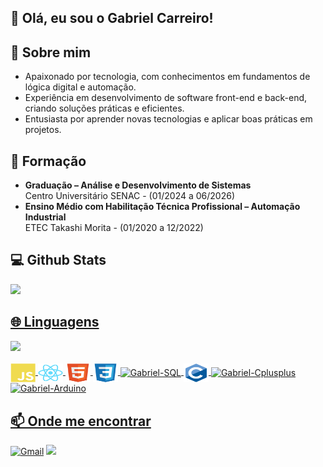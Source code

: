 ## 👋 Olá, eu sou o Gabriel Carreiro!

## 📍 Sobre mim

- Apaixonado por tecnologia, com conhecimentos em fundamentos de lógica digital e automação.
- Experiência em desenvolvimento de software front-end e back-end, criando soluções práticas e eficientes.
- Entusiasta por aprender novas tecnologias e aplicar boas práticas em projetos.

## 🌱 Formação
- **Graduação – Análise e Desenvolvimento de Sistemas**<br>
  Centro Universitário SENAC - (01/2024 a 06/2026)
- **Ensino Médio com Habilitação Técnica Profissional – Automação Industrial**<br>
  ETEC Takashi Morita - (01/2020 a 12/2022)

## 💻 Github Stats
<div>
  <a href="https://github.com/gabcrr">
  <img height="180em" src="https://github-readme-stats.vercel.app/api?username=gabcrr&show_icons=true&theme=tokyonight&include_all_commits=true&count_private=true"/>
</div>
   
## 🌐 Linguagens
<div>
  <a href="https://github.com/gabcrr">
  <img height="180em" src="https://github-readme-stats.vercel.app/api/top-langs/?username=gabcrr&layout=compact&langs_count=16&theme=tokyonight"/>
</div>

<div style="display: inline_block"><br>
  <img align="center" alt="Gabriel-Js" height="30" width="40" src="https://raw.githubusercontent.com/devicons/devicon/master/icons/javascript/javascript-plain.svg">
  <!-- <img align="center" alt="Gabriel-Ts" height="30" width="40" src="https://raw.githubusercontent.com/devicons/devicon/master/icons/typecript/typecript-plain.svg"> -->
  <img align="center" alt="Gabriel-React" height="30" width="40" src="https://raw.githubusercontent.com/devicons/devicon/master/icons/react/react-original.svg">
  <img align="center" alt="Gabriel-HTML" height="30" width="40" src="https://raw.githubusercontent.com/devicons/devicon/master/icons/html5/html5-original.svg">
  <img align="center" alt="Gabriel-CSS" height="30" width="40" src="https://raw.githubusercontent.com/devicons/devicon/master/icons/css3/css3-original.svg">
  <img align="center" alt="Gabriel-SQL" height="30" width="40" src="https://cdn.jsdelivr.net/gh/devicons/devicon@latest/icons/mysql/mysql-original.svg">
  <img align="center" alt="Gabriel-C" height="30" width="40" src="https://raw.githubusercontent.com/devicons/devicon/master/icons/c/c-original.svg">
  <img align="center" alt="Gabriel-Cplusplus" height="30" width="40" src="https://cdn.jsdelivr.net/gh/devicons/devicon@latest/icons/cplusplus/cplusplus-original.svg">
  <img align="center" alt="Gabriel-Arduino" height="30" width="40" src="https://cdn.jsdelivr.net/gh/devicons/devicon@latest/icons/arduino/arduino-original.svg">
</div>

## 📫 Onde me encontrar
<div>
  <a href="mailto:glimacarreiro@gmail.com"><img src="https://img.shields.io/badge/-Gmail-%23333?style=for-the-badge&logo=gmail&logoColor=white" alt="Gmail" target="_blank"></a>
  <a href="https://www.linkedin.com/in/gabriel-carreiro-080530231" target="_blank"><img src="https://img.shields.io/badge/-LinkedIn-%230077B5?style=for-the-badge&logo=linkedin&logoColor=white" target="_blank"></a>
</div>
